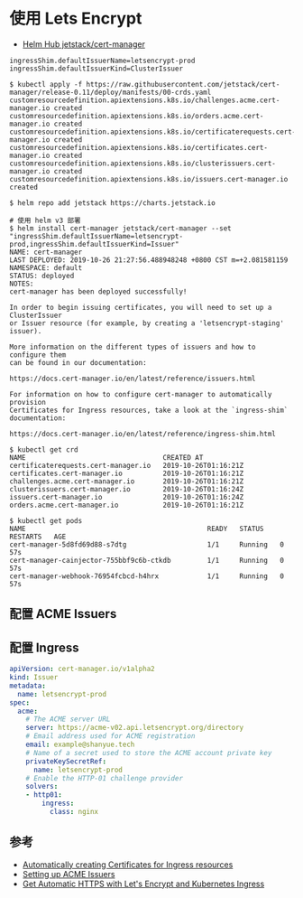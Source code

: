 # 使用 Lets Encrypt

+ [Helm Hub jetstack/cert-manager](https://hub.helm.sh/charts/jetstack/cert-manager)

```
ingressShim.defaultIssuerName=letsencrypt-prod
ingressShim.defaultIssuerKind=ClusterIssuer
```

```shell
$ kubectl apply -f https://raw.githubusercontent.com/jetstack/cert-manager/release-0.11/deploy/manifests/00-crds.yaml
customresourcedefinition.apiextensions.k8s.io/challenges.acme.cert-manager.io created
customresourcedefinition.apiextensions.k8s.io/orders.acme.cert-manager.io created
customresourcedefinition.apiextensions.k8s.io/certificaterequests.cert-manager.io created
customresourcedefinition.apiextensions.k8s.io/certificates.cert-manager.io created
customresourcedefinition.apiextensions.k8s.io/clusterissuers.cert-manager.io created
customresourcedefinition.apiextensions.k8s.io/issuers.cert-manager.io created

$ helm repo add jetstack https://charts.jetstack.io

# 使用 helm v3 部署
$ helm install cert-manager jetstack/cert-manager --set "ingressShim.defaultIssuerName=letsencrypt-prod,ingressShim.defaultIssuerKind=Issuer"
NAME: cert-manager
LAST DEPLOYED: 2019-10-26 21:27:56.488948248 +0800 CST m=+2.081581159
NAMESPACE: default
STATUS: deployed
NOTES:
cert-manager has been deployed successfully!

In order to begin issuing certificates, you will need to set up a ClusterIssuer
or Issuer resource (for example, by creating a 'letsencrypt-staging' issuer).

More information on the different types of issuers and how to configure them
can be found in our documentation:

https://docs.cert-manager.io/en/latest/reference/issuers.html

For information on how to configure cert-manager to automatically provision
Certificates for Ingress resources, take a look at the `ingress-shim`
documentation:

https://docs.cert-manager.io/en/latest/reference/ingress-shim.html
```

``` shell
$ kubectl get crd
NAME                                  CREATED AT
certificaterequests.cert-manager.io   2019-10-26T01:16:21Z
certificates.cert-manager.io          2019-10-26T01:16:21Z
challenges.acme.cert-manager.io       2019-10-26T01:16:21Z
clusterissuers.cert-manager.io        2019-10-26T01:16:24Z
issuers.cert-manager.io               2019-10-26T01:16:24Z
orders.acme.cert-manager.io           2019-10-26T01:16:21Z

$ kubectl get pods
NAME                                             READY   STATUS    RESTARTS   AGE
cert-manager-5d8fd69d88-s7dtg                    1/1     Running   0          57s
cert-manager-cainjector-755bbf9c6b-ctkdb         1/1     Running   0          57s
cert-manager-webhook-76954fcbcd-h4hrx            1/1     Running   0          57s
```

## 配置 ACME Issuers

## 配置 Ingress

```yaml
apiVersion: cert-manager.io/v1alpha2
kind: Issuer
metadata:
  name: letsencrypt-prod
spec:
  acme:
    # The ACME server URL
    server: https://acme-v02.api.letsencrypt.org/directory
    # Email address used for ACME registration
    email: example@shanyue.tech
    # Name of a secret used to store the ACME account private key
    privateKeySecretRef:
      name: letsencrypt-prod
    # Enable the HTTP-01 challenge provider
    solvers:
    - http01:
        ingress:
          class: nginx
```

## 参考

+ [Automatically creating Certificates for Ingress resources](https://docs.cert-manager.io/en/latest/tasks/issuing-certificates/ingress-shim.html)
+ [Setting up ACME Issuers](https://docs.cert-manager.io/en/latest/tasks/issuers/setup-acme/index.html)
+ [Get Automatic HTTPS with Let's Encrypt and Kubernetes Ingress](https://akomljen.com/get-automatic-https-with-lets-encrypt-and-kubernetes-ingress/)
